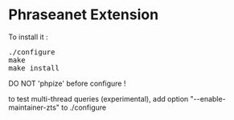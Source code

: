 Phraseanet Extension
====================

To install it :

<pre>
./configure
make
make install
</pre>

DO NOT 'phpize' before configure !

to test multi-thread queries (experimental), add option "--enable-maintainer-zts" to ./configure

